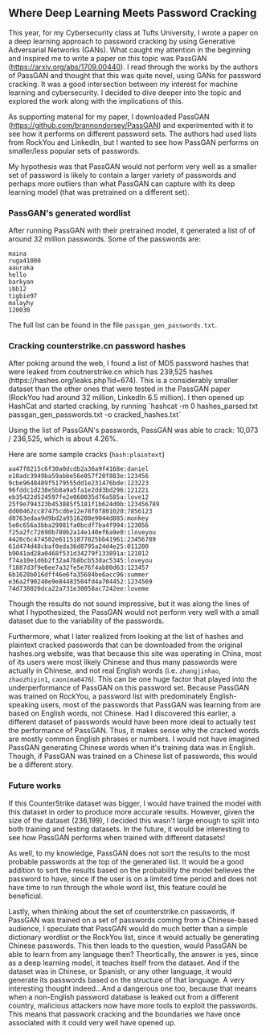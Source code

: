 <h2> Where Deep Learning Meets Password Cracking </h2>

This year, for my Cybersecurity class at Tufts University, I wrote a paper on a deep learning approach to password cracking by using Generative Adversarial Networks (GANs). What caught my attention in the beginning and inspired me to write a paper on this topic was PassGAN (https://arxiv.org/abs/1709.00440). I read through the works by the authors of PassGAN and thought that this was quite novel, using GANs for password cracking. It was a good intersection between my interest for machine learning and cybersecurity. I decided to dive deeper into the topic and explored the work along with the implications of this. 

As supporting material for my paper, I downloaded PassGAN (https://github.com/brannondorsey/PassGAN) and experimented with it to see how it performs on different password sets. The authors had used lists from RockYou and LinkedIn, but I wanted to see how PassGAN performs on smaller/less popular sets of passwords. 

My hypothesis was that PassGAN would not perform very well as a smaller set of password is likely to contain a larger variety of passwords and perhaps more outliers than what PassGAN can capture with its deep learning model (that was pretrained on a different set). 


<h3> PassGAN's generated wordlist </h3>

After running PassGAN with their pretrained model, it generated a list of of around 32 million passwords. Some of the passwords are:

```ca³jame
maina
ruga41000
aauraka
hello
barkyan
ibb12
tigbie97
malayhy
120030 
```
The full list can be found in the file `passgan_gen_passwords.txt`.


<h3> Cracking counterstrike.cn password hashes </h3>
After poking around the web, I found a list of MD5 password hashes that were leaked from coutnerstrike.cn which has 239,525 hashes (https://hashes.org/leaks.php?id=674). This is a considerably smaller dataset than the other ones that were tested in the PassGAN paper (RockYou had around 32 million, LinkedIn 6.5 million). I then opened up HashCat and started cracking, by running
`hashcat -m 0 hashes_parsed.txt passgan_gen_passwords.txt  -o cracked_hashes.txt`

Using the list of PassGAN's passwords, PassGAN was able to crack: 10,073 / 236,525, which is about 4.26%.

Here are some sample cracks (`hash:plaintext`)

```
aa47f8215c6f30a0dcdb2a36a9f4168e:daniel
e10adc3949ba59abbe56e057f20f883e:123456
9cbe9648489f5179555dd1e231476bde:123223
96fddc1d238e5b8a9a5fa1e2dd3bd296:121221
eb35422d524597fe2e060035d76a585a:love12
25f9e794323b453885f5181f1b624d0b:123456789
dd00462cc87475cd6e12e78f0f801020:7856123
d0763edaa9d9bd2a9516280e9044d885:monkey
5e0c656a3bba29081fa0bcdf7ba4f994:123056
f25a2fc72690b780b2a14e140ef6a9e0:iloveyou
4428c6c474502e61151877825bb41961:23456789
61d474d48cbaf0eda36d0795a24d4e25:011200
b9041ad28a0468f531d34279f133891a:121012
f74a10e1d6b2f32a47b8bcb53dac5345:loveyou
f1887d3f9e6ee7a32fe5e76f4ab80d63:123457
6b1628b016dff46e6fa35684be6acc96:summer
e36a2f90240e9e84483504fd4a704452:1234569
74d738020dca22a731e30058ac7242ee:loveme
```

Though the results do not sound impressive, but it was along the lines of what I hypothesized, the PassGAN would not perform very well with a small dataset due to the variability of the passwords. 

Furthermore, what I later realized from looking at the list of hashes and plaintext cracked passwords that can be downloaded from the original hashes.org website, was that because this site was operating in China, most of its users were most likely Chinese and thus many passwords were actually in Chinese, and not real English words (i.e. `zhangjinhao`, `zhaozhiyin1`, `caonima0476`). This can be one huge factor that played into the underperformance of PassGAN on this password set. Because PassGAN was trained on RockYou, a password list with predominately English-speaking users, most of the passwords that PassGAN was learning from are based on English words, not Chinese. Had I discovered this earlier, a different dataset of passwords would have been more ideal to actually test the performance of PassGAN. Thus, it makes sense why the cracked words are mostly common English phrases or numbers. I would not have imagined PassGAN generating Chinese words when it's training data was in English. Though, if PassGAN was trained on a Chinese list of passwords, this would be a different story.


<h3> Future works </h3>
If this CounterStrike dataset was bigger, I would have trained the model with this dataset in order to produce more accurate results. However, given the size of the dataset (236,199), I decided this wasn't large enough to split into both training and testing datasets. In the future, it would be interesting to see how PassGAN performs when trained with different datasets!

As well, to my knowledge, PassGAN does not sort the results to the most probable passwords at the top of the generated list. It would be a good addition to sort the results based on the probability the model believes the password to have, since if the user is on a limited time period and does not have time to run through the whole word list, this feature could be beneficial.

Lastly, when thinking about the set of counterstrike.cn passwords, if PassGAN was trained on a set of passwords coming from a Chinese-based audience, I speculate that PassGAN would do much better than a simple dictionary wordlist or the RockYou list, since it would actually be generating Chinese passwords. This then leads to the question, would PassGAN be able to learn from any language then? Theortically, the answer is yes, since as a deep learning model, it teaches itself from the dataset. And if the dataset was in Chinese, or Spanish, or any other language, it would generate its passwords based on the structure of that language. A very interesting thought indeed...And a dangerous one too, because that means when a non-English password database is leaked out from a different country, malicious attackers now have more tools to exploit the passwords. This means that passwork cracking and the boundaries we have once associated with it could very well have opened up.
